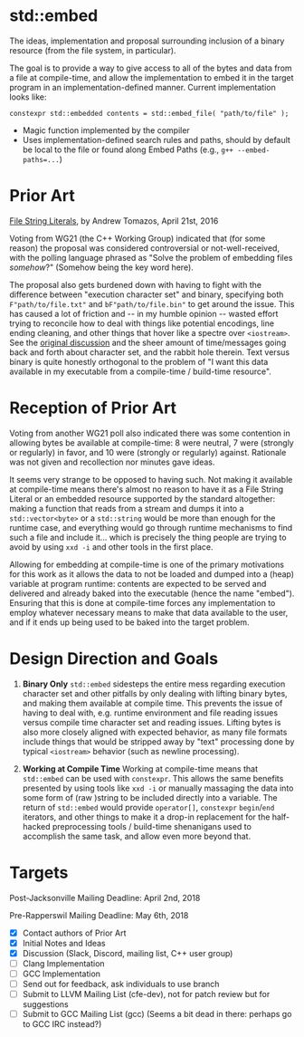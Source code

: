 std::embed
==========

The ideas, implementation and proposal surrounding inclusion of a binary resource (from the file system, in particular).

The goal is to provide a way to give access to all of the bytes and data from a file at compile-time, and allow the implementation to embed it in the target program in an implementation-defined manner. Current implementation looks like:

`constexpr std::embedded contents = std::embed_file( "path/to/file" );`
- Magic function implemented by the compiler
- Uses implementation-defined search rules and paths, should by default be local to the file or found along Embed Paths (e.g., `g++ --embed-paths=...`)

Prior Art
=========

[File String Literals](http://www.open-std.org/jtc1/sc22/wg21/docs/papers/2016/p0373r0.pdf), by Andrew Tomazos, April 21st, 2016

Voting from WG21 (the C++ Working Group) indicated that (for some reason) the proposal was considered controversial or not-well-received, with the polling language phrased as "Solve the problem of embedding files _somehow_?" (Somehow being the key word here).

The proposal also gets burdened down with having to fight with the difference between "execution character set" and binary, specifying both `F"path/to/file.txt"` and `bF"path/to/file.bin"` to get around the issue. This has caused a lot of friction and -- in my humble opinion -- wasted effort trying to reconcile how to deal with things like potential encodings, line ending cleaning, and other things that hover like a spectre over `<iostream>`. See the [original discussion](https://groups.google.com/a/isocpp.org/forum/#!topic/std-proposals/tKioR8OUiAw/discussion) and the sheer amount of time/messages going back and forth about character set, and the rabbit hole therein. Text versus binary is quite honestly orthogonal to the problem of "I want this data available in my executable from a compile-time / build-time resource".


Reception of Prior Art
======================

Voting from another WG21 poll also indicated there was some contention in allowing bytes be available at compile-time: 8 were neutral, 7 were (strongly or regularly) in favor, and 10 were (strongly or regularly) against. Rationale was not given and recollection nor minutes gave ideas.

It seems very strange to be opposed to having such. Not making it available at compile-time means there's almost no reason to have it as a File String Literal or an embedded resource supported by the standard altogether: making a function that reads from a stream and dumps it into a `std::vector<byte>` or a `std::string` would be more than enough for the runtime case, and everything would go through runtime mechanisms to find such a file and include it... which is precisely the thing people are trying to avoid by using `xxd -i` and other tools in the first place.

Allowing for embedding at compile-time is one of the primary motivations for this work as it allows the data to not be loaded and dumped into a (heap) variable at program runtime: contents are expected to be served and delivered and already baked into the executable (hence the name "embed"). Ensuring that this is done at compile-time forces any implementation to employ whatever necessary means to make that data available to the user, and if it ends up being used to be baked into the target problem.

Design Direction and Goals
==========================

1. **Binary Only**
`std::embed` sidesteps the entire mess regarding execution character set and other pitfalls by only dealing with lifting binary bytes, and making them available at compile time. This prevents the issue of having to deal with, e.g. runtime environment and file reading issues versus compile time character set and reading issues. Lifting bytes is also more closely aligned with expected behavior, as many file formats include things that would be stripped away by "text" processing done by typical `<iostream>` behavior (such as newline processing).

2. **Working at Compile Time**
Working at compile-time means that `std::embed` can be used with `constexpr`. This allows the same benefits presented by using tools like `xxd -i` or manually massaging the data into some form of (raw )string to be included directly into a variable. The return of `std::embed` would provide `operator[]`, `constexpr` `begin`/`end` iterators, and other things to make it a drop-in replacement for the half-hacked preprocessing tools / build-time shenanigans used to accomplish the same task, and allow even more beyond that.


Targets
=======

Post-Jacksonville Mailing Deadline: April 2nd, 2018

Pre-Rapperswil Mailing Deadline: May 6th, 2018

- [x] Contact authors of Prior Art
- [x] Initial Notes and Ideas
- [x] Discussion (Slack, Discord, mailing list, C++ user group)
- [ ] Clang Implementation
- [ ] GCC Implementation
- [ ] Send out for feedback, ask individuals to use branch
- [ ] Submit to LLVM Mailing List (cfe-dev), not for patch review but for suggestions
- [ ] Submit to GCC Mailing List (gcc) (Seems a bit dead in there: perhaps go to GCC IRC instead?)

